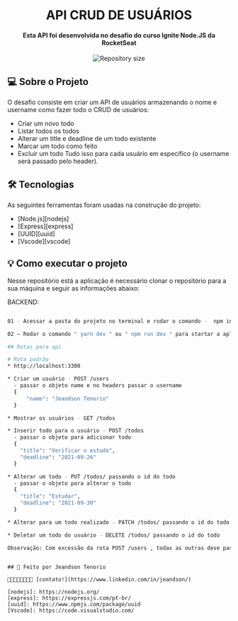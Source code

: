 <h1 align="center">
  API CRUD DE USUÁRIOS
</h1>

<h4 align="center"> 
	Esta API foi desenvolvida no desafio do curso Ignite Node.JS da RocketSeat 
</h4>

<p align="center">
  <img alt="Repository size" src="https://img.shields.io/static/v1?label=Last%20commit&message=August&color=yellowgreen&style=for-the-badge&logo=Slack">
</p>

## 💻 Sobre o Projeto

O desafio consiste em criar um API de usuários armazenando o nome e username como fazer todo o CRUD de usuários:
  * Criar um novo todo
  * Listar todos os todos
  * Alterar um title e deadline de um todo existente
  * Marcar um todo como feito
  * Excluir um todo
Tudo isso para cada usuário em específico (o username será passado pelo header).

## 🛠 Tecnologias

As seguintes ferramentas foram usadas na construção do projeto:

- [Node.js][nodejs]
- [Express][express]
- [UUID][uuid]
- [Vscode][vscode]

## 💡 Como executar o projeto

Nesse repositório está a aplicação é necessário clonar o repositório para a sua máquina e seguir as informações abaixo:

BACKEND:

```bash

01 - Acessar a pasta do projeto no terminal e rodar o comando -  npm install

02 – Rodar o comando " yarn dev " ou " npm run dev " para startar a aplicação

## Rotas para api

# Rota padrão
* http://localhost:3300

* Criar um usuário - POST /users
  - passar o objeto name e no headers passar o username
  {
	  "name": "Jeandson Tenorio"
  }

* Mostrar os usuários - GET /todos

* Inserir todo para o usuário - POST /todos
  - passar o objeto para adicionar todo
  {
    "title": "Verificar o estudo",
    "deadline": "2021-09-26"
  }

* Alterar um todo - PUT /todos/ passando o id do todo
  - passar o objeto para alterar o todo
  {
	"title": "Estudar",
	"deadline": "2021-09-30"
  }

* Alterar para um todo realizado - PATCH /todos/ passando o id do todo

* Deletar um todo do usuário - DELETE /todos/ passando o id do todo

Observação: Com excessão da rota POST /users , todas as outras deve passar o username no headers da requisição.

```
```

## 📝 Feito por Jeandson Tenorio 

👋🏽👋🏽👋🏽👋🏽 [contato!](https://www.linkedin.com/in/jeandson/)

[nodejs]: https://nodejs.org/
[express]: https://expressjs.com/pt-br/
[uuid]: https://www.npmjs.com/package/uuid
[Vscode]: https://code.visualstudio.com/